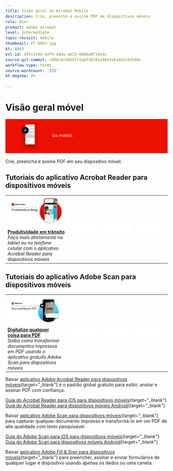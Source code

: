 ```yaml
---
title: Visão geral do Acrobat Mobile
description: Crie, preencha e assine PDF em dispositivos móveis
role: User
product: adobe acrobat
level: Intermediate
topic-revisit: mobile
thumbnail: KT-6863.jpg
kt: 6863
exl-id: d9fe154b-adf9-49da-ab15-6806a0f10edc
source-git-commit: c000c6cb0651f2ab73876a19047e6a9d2c6fb04c
workflow-type: tm+mt
source-wordcount: '233'
ht-degree: 0%

---
```


# Visão geral móvel

![Acrobat Mobile Image](../assets/Hero-Mobile.png)

Crie, preencha e assine PDF em seu dispositivo móvel.

## Tutoriais do aplicativo Acrobat Reader para dispositivos móveis

<table style="table-layout:fixed">
<tr>
  <td>
    <a href="../getting-started/productivity.md">
      <img alt="Produtividade em trânsito" src="../assets/Productivity_1280.png" />
    </a>
    <div>
     <a href="../getting-started/productivity.md"><strong>Produtividade em trânsito</strong></a>
    </div>
    <em>Faça mais diretamente no tablet ou no telefone celular com o aplicativo Acrobat Reader para dispositivos móveis</em>
    <br>
  </td>
  <td>
   <img alt="Espaçador" src="../assets/Whitespacer.png" />
    <div>
    <br>
  </td>
  <td>
   <img alt="Espaçador" src="../assets/Whitespacer.png" />
    <div>
    <br>
  </td>
   <td>
   <img alt="Espaçador" src="../assets/Whitespacer.png" />
    <div>
    <br>
  </td>
</tr>
</table>

## Tutoriais do aplicativo Adobe Scan para dispositivos móveis

<table style="table-layout:fixed">
<tr>
  <td>
    <a href="scan-mobile-app.md">
      <img alt="Digitalize qualquer coisa para PDF" src="../assets/Scanmobile.png" />
    </a>
    <div>
     <a href="scan-mobile-app.md"><strong>Digitalize qualquer coisa para PDF</strong></a>
    </div>
    <em>Saiba como transformar documentos impressos em PDF usando o aplicativo gratuito Adobe Scan para dispositivos móveis</em>
    <br>
  </td>
  <td>
   <img alt="Espaçador" src="../assets/Whitespacer.png" />
    <div>
    <br>
  </td>
  <td>
   <img alt="Espaçador" src="../assets/Whitespacer.png" />
    <div>
    <br>
  </td>
   <td>
   <img alt="Espaçador" src="../assets/Whitespacer.png" />
    <div>
    <br>
  </td>
</tr>
</table>

Baixar [aplicativo Adobe Acrobat Reader para dispositivos móveis](https://www.adobe.com/acrobat/mobile/acrobat-reader.html){target=&quot;_blank&quot;} é o padrão global gratuito para exibir, anotar e assinar PDF com confiança.

[Guia do Acrobat Reader para iOS para dispositivos móveis](https://www.adobe.com/devnet-docs/acrobat/ios/en/){target=&quot;_blank&quot;}
[Guia do Acrobat Reader para dispositivos móveis Android](https://www.adobe.com/devnet-docs/acrobat/android/en/){target=&quot;_blank&quot;}

Baixar [aplicativo Adobe Scan para dispositivos móveis](https://www.adobe.com/acrobat/mobile/scanner-app.html){target=&quot;_blank&quot;} para capturar qualquer documento impresso e transformá-lo em um PDF de alta qualidade com texto pesquisável.

[Guia do Adobe Scan para iOS para dispositivos móveis](https://www.adobe.com/devnet-docs/adobescan/ios/en/){target=&quot;_blank&quot;}
[Guia do Adobe Scan para dispositivos móveis Android](https://www.adobe.com/devnet-docs/adobescan/android/en/){target=&quot;_blank&quot;}

Baixar [aplicativo Adobe Fill &amp; Sign para dispositivos móveis](https://www.adobe.com/acrobat/mobile/fill-sign-pdfs.html){target=&quot;_blank&quot;} para preencher, assinar e enviar formulários de qualquer lugar e dispositivo usando apenas os dedos ou uma caneta.
